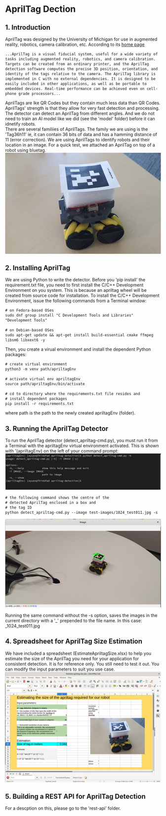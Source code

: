 # AprilTag Dection

## 1. Introduction
AprilTag was designed by the University of Michigan for use in augmented reality, robotics, camera calibration, etc. According to its
[home page](https://april.eecs.umich.edu/software/apriltag)
~~~~
...AprilTag is a visual fiducial system, useful for a wide variety of tasks including augmented reality, robotics, and camera calibration. Targets can be created from an ordinary printer, and the AprilTag detection software computes the precise 3D position, orientation, and identity of the tags relative to the camera. The AprilTag library is implemented in C with no external dependencies. It is designed to be easily included in other applications, as well as be portable to embedded devices. Real-time performance can be achieved even on cell-phone grade processors...
~~~~
AprilTags are lke QR Codes but they contain much less data than QR Codes. AprilTags' strength is that they allow for very fast detection and processing. The detector can detect an AprilTag from different angles. And we do not need to train an AI model like we did (see the 'model' folder) before it can idnetify robots. 
<br />There are several familiies of AprilTags. The family we are using is the 'Tag36h11' ie, it can contain 36 bits of data and has a hamming distance of 11 (error correction).
We are using AprilTags to identify robots and their location in an image. For a quick test, we attached an AprilTag on top of a robot using bluetag.
![Bluetag-robot](images/bluetag_robot.jpg)

## 2. Installing AprilTag
We are using Python to write the detector. Before you 'pip install' the requirement.txt file, you need to first install the C/C++ Development Environment on you system. This is because an apriltag wheel will be created from source code for installation. To install the C/C++ Development Environment, issue the following commands from a Terminal window:
~~~~
# on Fedora-based OSes
sudo dnf group install "C Development Tools and Libraries" "Development Tools"

# on Debian-based OSes
sudo apt-get update && apt-get install build-essential cmake ffmpeg libsm6 libxext6 -y
~~~~

Then, you create a virual environment and install the dependent Python packages:

~~~~
# create virtual environment
python3 -m venv path/apriltagEnv

# activate virtual env apriltagEnv
source path/apriltagEnv/bin/activate

# cd to directory where the requirements.txt file resides and
# install dependent packages
pip install -r requirements.txt

~~~~
where path is the path to the newly created apriltagEnv (folder).

## 3. Running the AprilTag Detector
To run the AprilTag detector (detect_apriltag-cmd.py), you must run it from a Terminal with the apriltagEnv virtual environment activated. This is shown with '(apriltagEnv) on the left of your command prompt:
![venv-detector-options](images/venv-detector-options.jpg)

~~~~
# the following command shows the centre of the
# detected AprilTag enclosed in a box and
# the tag ID
python detect_apriltag-cmd.py --image test-images/1024_test011.jpg -s
~~~~

![detected-apriltag](images/detected-apriltag.jpg)

Running the same command without the -s option, saves the images in the current directory with a '_' prepended to the file name. In this case: _1024_test011.jpg

## 4. Spreadsheet for AprilTag Size Estimation
We have included a spreadsheet (EstimateApriltagSize.xlsx) to help you estimate the size of the AprilTag you need for your application for consistent detection. It is for reference only. You still need to test it out. You can modify the input parameters to suit you use case.
![sizing-spreadsheet](images/sizing-spreadsheet.jpg)

## 5. Building a REST API for AprilTag Detection
For a descption on this, please go to the 'rest-api' folder.